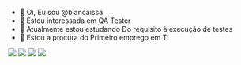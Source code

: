 - 👋 Oi, Eu sou @biancaissa
- 👀 Estou interessada em QA Tester 
- 🌱 Atualmente estou estudando Do requisito à execução de testes
- 💞️ Estou a procura do Primeiro emprego em TI 

<div> 
<a href="mailto:contatoraissa.bianca@outlook.com" target="_blank"><img src="https://img.shields.io/badge/Microsoft_Outlook-0078D4?style=for-the-badge&logo=microsoft-outlook&logoColor=white" target="_blank"></a>
<a href="https://www.instagram.com/bianca_issa_issa/" target="_blank"><img src="https://img.shields.io/badge/-Instagram-%23E4405F?style=for-the-badge&logo=instagram&logoColor=white" target="_blank"></a>
 <a href="https://www.linkedin.com/in/bianca-issa-678290128/" target="_blank"><img src="https://img.shields.io/badge/-LinkedIn-%230077B5?style=for-the-badge&logo=linkedin&logoColor=white" target="_blank"></a> 
 <a href="      " target="_blank"><img src="https://img.shields.io/badge/WhatsApp-25D366?style=for-the-badge&logo=whatsapp&logoColor=white"_blank"></a> 

   
    
  
 
  
</div>
 

<!---
biancaissa/biancaissa is a ✨ special ✨ repository because its `README.md` (this file) appears on your GitHub profile.
You can click the Preview link to take a look at your changes.
--->
